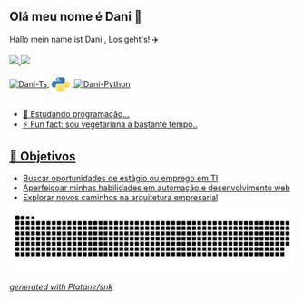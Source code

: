 ## Olá meu nome é Dani 👋 
Hallo mein name ist Dani , Los geht's! ✈️



<div>
  <a href="https://github.com/januario00">
  <img height="180em" src="https://github-readme-stats.vercel.app/api?username=januario00&show_icons=true&theme=dark&include_all_commits=true&count_private=true"/>
  <img height="180em" src="https://github-readme-stats.vercel.app/api/top-langs/?username=januario00&layout=compact&langs_count=16&theme=dark"/>
</div>

<div style="display: inline_block"><br>
  
  <img align="center" alt="Dani-Ts" height="30" width="40" src="https://cdn.jsdelivr.net/gh/devicons/devicon@latest/icons/canva/canva-original.svg" />
  <img align="center" alt="Dani-Python" height="30" width="40" src="https://raw.githubusercontent.com/devicons/devicon/master/icons/python/python-original.svg">
  <img align="center" alt="Dani-Python" height="30" width="40" <img src="https://cdn.jsdelivr.net/gh/devicons/devicon@latest/icons/java/java-original.svg" />

  ##

          
- 🌱 Estudando programação...
- ⚡ Fun fact: sou vegetariana a bastante tempo..

## 🎯 Objetivos

- Buscar oportunidades de estágio ou emprego em TI
- Aperfeiçoar minhas habilidades em automação e desenvolvimento web
- Explorar novos caminhos na arquitetura empresarial

<picture>
  <source media="(prefers-color-scheme: dark)" srcset="https://raw.githubusercontent.com/platane/platane/output/github-contribution-grid-snake-dark.svg">
  <source media="(prefers-color-scheme: light)" srcset="https://raw.githubusercontent.com/platane/platane/output/github-contribution-grid-snake.svg">
  <img alt="github contribution grid snake animation" src="https://raw.githubusercontent.com/platane/platane/output/github-contribution-grid-snake.svg">
</picture>

_generated with [Platane/snk](https://github.com/Platane/snk)_



